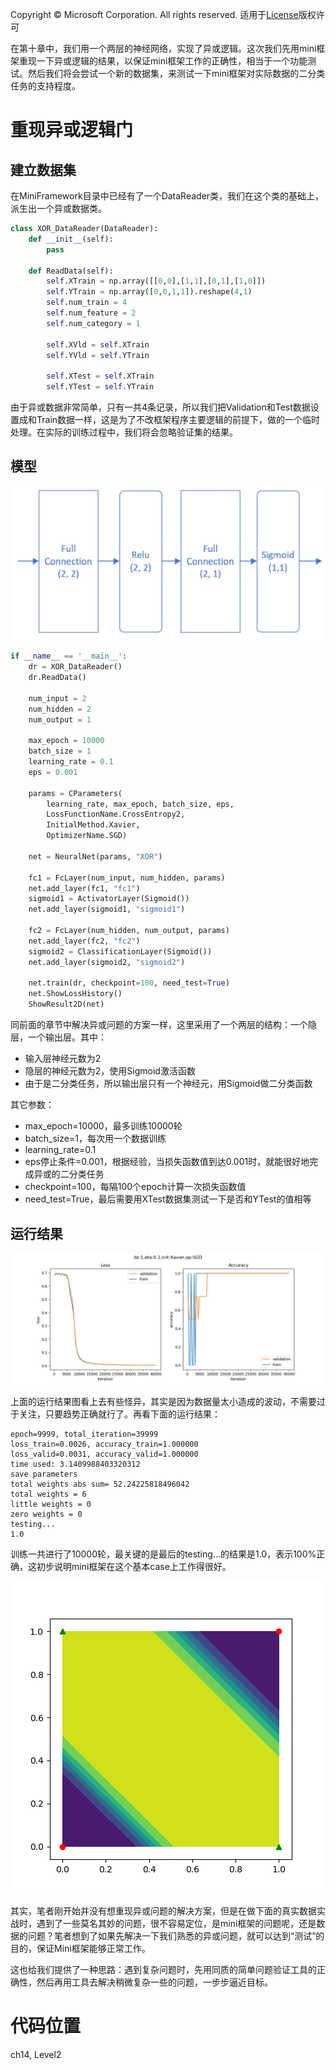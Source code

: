 Copyright © Microsoft Corporation. All rights reserved.
  适用于[License](https://github.com/Microsoft/ai-edu/blob/master/LICENSE.md)版权许可

在第十章中，我们用一个两层的神经网络，实现了异或逻辑。这次我们先用mini框架重现一下异或逻辑的结果，以保证mini框架工作的正确性，相当于一个功能测试。然后我们将会尝试一个新的数据集，来测试一下mini框架对实际数据的二分类任务的支持程度。

# 重现异或逻辑门

## 建立数据集

在MiniFramework目录中已经有了一个DataReader类，我们在这个类的基础上，派生出一个异或数据类。

```Python
class XOR_DataReader(DataReader):
    def __init__(self):
        pass

    def ReadData(self):
        self.XTrain = np.array([[0,0],[1,1],[0,1],[1,0]])
        self.YTrain = np.array([0,0,1,1]).reshape(4,1)
        self.num_train = 4
        self.num_feature = 2
        self.num_category = 1
        
        self.XVld = self.XTrain
        self.YVld = self.YTrain

        self.XTest = self.XTrain
        self.YTest = self.YTrain
```

由于异或数据非常简单，只有一共4条记录，所以我们把Validation和Test数据设置成和Train数据一样，这是为了不改框架程序主要逻辑的前提下，做的一个临时处理。在实际的训练过程中，我们将会忽略验证集的结果。

## 模型

<img src='../Images/14/bc_net.png'/>


```Python
if __name__ == '__main__':
    dr = XOR_DataReader()
    dr.ReadData()
    
    num_input = 2
    num_hidden = 2
    num_output = 1

    max_epoch = 10000
    batch_size = 1
    learning_rate = 0.1
    eps = 0.001

    params = CParameters(
        learning_rate, max_epoch, batch_size, eps,
        LossFunctionName.CrossEntropy2,
        InitialMethod.Xavier, 
        OptimizerName.SGD)

    net = NeuralNet(params, "XOR")

    fc1 = FcLayer(num_input, num_hidden, params)
    net.add_layer(fc1, "fc1")
    sigmoid1 = ActivatorLayer(Sigmoid())
    net.add_layer(sigmoid1, "sigmoid1")
    
    fc2 = FcLayer(num_hidden, num_output, params)
    net.add_layer(fc2, "fc2")
    sigmoid2 = ClassificationLayer(Sigmoid())
    net.add_layer(sigmoid2, "sigmoid2")

    net.train(dr, checkpoint=100, need_test=True)
    net.ShowLossHistory()
    ShowResult2D(net)
```

同前面的章节中解决异或问题的方案一样，这里采用了一个两层的结构：一个隐层，一个输出层。其中：
- 输入层神经元数为2
- 隐层的神经元数为2，使用Sigmoid激活函数
- 由于是二分类任务，所以输出层只有一个神经元，用Sigmoid做二分类函数

其它参数：
- max_epoch=10000，最多训练10000轮
- batch_size=1，每次用一个数据训练
- learning_rate=0.1
- eps停止条件=0.001，根据经验，当损失函数值到达0.001时，就能很好地完成异或的二分类任务
- checkpoint=100，每隔100个epoch计算一次损失函数值
- need_test=True，最后需要用XTest数据集测试一下是否和YTest的值相等

## 运行结果

<img src='../Images/14/ch10_result.png'/>

上面的运行结果图看上去有些怪异，其实是因为数据量太小造成的波动，不需要过于关注，只要趋势正确就行了。再看下面的运行结果：

```
epoch=9999, total_iteration=39999
loss_train=0.0026, accuracy_train=1.000000
loss_valid=0.0031, accuracy_valid=1.000000
time used: 3.1409988403320312
save parameters
total weights abs sum= 52.24225818496042
total weights = 6
little weights = 0
zero weights = 0
testing...
1.0
```
训练一共进行了10000轮，最关键的是最后的testing...的结果是1.0，表示100%正确，这初步说明mini框架在这个基本case上工作得很好。

<img src='../Images/14/ch10_visual.png'/>

其实，笔者刚开始并没有想重现异或问题的解决方案，但是在做下面的真实数据实战时，遇到了一些莫名其妙的问题，很不容易定位，是mini框架的问题呢，还是数据的问题？笔者想到了如果先解决一下我们熟悉的异或问题，就可以达到“测试”的目的，保证Mini框架能够正常工作。

这也给我们提供了一种思路：遇到复杂问题时，先用同质的简单问题验证工具的正确性，然后再用工具去解决稍微复杂一些的问题，一步步逼近目标。


# 代码位置

ch14, Level2
